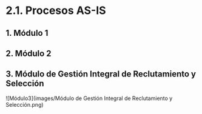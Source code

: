 # 2.1. Procesos AS-IS
## 1. Módulo 1
## 2. Módulo 2
## 3. Módulo de Gestión Integral de Reclutamiento y Selección
![Módulo3](images/Módulo de Gestión Integral de Reclutamiento y Selección.png)